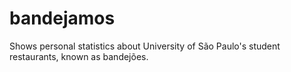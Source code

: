 # bandejamos
Shows personal statistics about University of São Paulo's student restaurants, known as bandejões.

